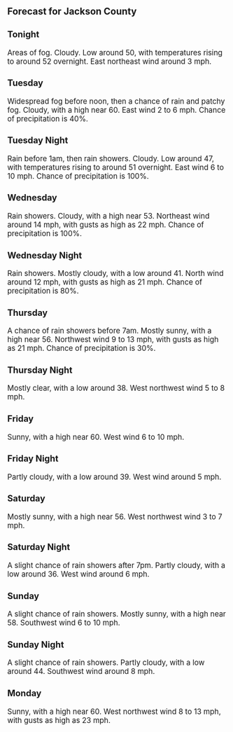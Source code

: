 <div>
   <h2>Forecast for Jackson County</h2>
   <p>
      <div style="font-size:120%">
         <h3>Tonight</h3>Areas of fog. Cloudy. Low around 50, with temperatures rising to around 52 overnight. East northeast wind around 3 mph.<br></div>
   </p>
   <p>
      <div style="font-size:120%">
         <h3>Tuesday</h3>Widespread fog before noon, then a chance of rain and patchy fog. Cloudy, with a high near 60. East wind 2 to 6 mph. Chance
         of precipitation is 40%.<br></div>
   </p>
   <p>
      <div style="font-size:120%">
         <h3>Tuesday Night</h3>Rain before 1am, then rain showers. Cloudy. Low around 47, with temperatures rising to around 51 overnight. East wind 6 to
         10 mph. Chance of precipitation is 100%.<br></div>
   </p>
   <p>
      <div style="font-size:120%">
         <h3>Wednesday</h3>Rain showers. Cloudy, with a high near 53. Northeast wind around 14 mph, with gusts as high as 22 mph. Chance of precipitation
         is 100%.<br></div>
   </p>
   <p>
      <div style="font-size:120%">
         <h3>Wednesday Night</h3>Rain showers. Mostly cloudy, with a low around 41. North wind around 12 mph, with gusts as high as 21 mph. Chance of precipitation
         is 80%.<br></div>
   </p>
   <p>
      <div style="font-size:120%">
         <h3>Thursday</h3>A chance of rain showers before 7am. Mostly sunny, with a high near 56. Northwest wind 9 to 13 mph, with gusts as high as
         21 mph. Chance of precipitation is 30%.<br></div>
   </p>
   <p>
      <div style="font-size:120%">
         <h3>Thursday Night</h3>Mostly clear, with a low around 38. West northwest wind 5 to 8 mph.<br></div>
   </p>
   <p>
      <div style="font-size:120%">
         <h3>Friday</h3>Sunny, with a high near 60. West wind 6 to 10 mph.<br></div>
   </p>
   <p>
      <div style="font-size:120%">
         <h3>Friday Night</h3>Partly cloudy, with a low around 39. West wind around 5 mph.<br></div>
   </p>
   <p>
      <div style="font-size:120%">
         <h3>Saturday</h3>Mostly sunny, with a high near 56. West northwest wind 3 to 7 mph.<br></div>
   </p>
   <p>
      <div style="font-size:120%">
         <h3>Saturday Night</h3>A slight chance of rain showers after 7pm. Partly cloudy, with a low around 36. West wind around 6 mph.<br></div>
   </p>
   <p>
      <div style="font-size:120%">
         <h3>Sunday</h3>A slight chance of rain showers. Mostly sunny, with a high near 58. Southwest wind 6 to 10 mph.<br></div>
   </p>
   <p>
      <div style="font-size:120%">
         <h3>Sunday Night</h3>A slight chance of rain showers. Partly cloudy, with a low around 44. Southwest wind around 8 mph.<br></div>
   </p>
   <p>
      <div style="font-size:120%">
         <h3>Monday</h3>Sunny, with a high near 60. West northwest wind 8 to 13 mph, with gusts as high as 23 mph.<br></div>
   </p>
</div>
